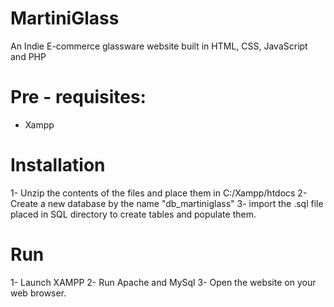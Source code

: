# MartiniGlass
An Indie E-commerce glassware website built in HTML, CSS, JavaScript and PHP


# Pre - requisites:
- Xampp

# Installation

1- Unzip the contents of the files and place them in C:/Xampp/htdocs
2- Create a new database by the name "db_martiniglass"
3- import the .sql file placed in SQL directory to create tables and populate them.

# Run
1- Launch XAMPP
2- Run Apache and MySql
3- Open the website on your web browser.
